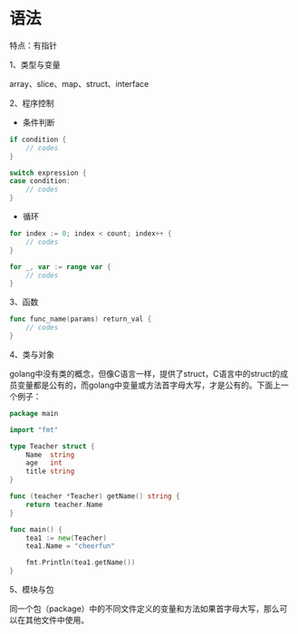 # 语法

特点：有指针

1、类型与变量

array、slice、map、struct、interface

2、程序控制

- 条件判断

```go
if condition {
    // codes
}
```

```go
switch expression {
case condition:
    // codes
}
```

- 循环

```go
for index := 0; index < count; index++ {
    // codes
}

for _, var := range var {
    // codes
}
```

3、函数

```go
func func_name(params) return_val {
    // codes
}
```

4、类与对象

golang中没有类的概念，但像C语言一样，提供了struct，C语言中的struct的成员变量都是公有的，而golang中变量或方法首字母大写，才是公有的。下面上一个例子：

```go
package main

import "fmt"

type Teacher struct {
    Name  string
    age   int
    title string
}

func (teacher *Teacher) getName() string {
    return teacher.Name
}

func main() {
    tea1 := new(Teacher)
    tea1.Name = "cheerfun"

    fmt.Println(tea1.getName())
}
```

5、模块与包

同一个包（package）中的不同文件定义的变量和方法如果首字母大写，那么可以在其他文件中使用。
